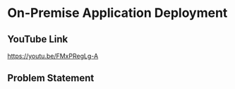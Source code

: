 # On-Premise Application Deployment

## YouTube Link
https://youtu.be/FMxPRegLg-A

## Problem Statement
